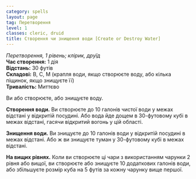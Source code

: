 ```yaml
---
category: spells
layout: page
tag: Перетворення
level: 1
classes: cleric, druid
title: Створення чи знищення води [Create or Destroy Water]
---
```


_Перетворення, 1 рівень; клірик, друїд_    
**Час створення:** 1 дія    
**Відстань:** 30 футів    
**Складові:** В, С, М (крапля води, якщо створюєте воду, або кілька піщинок, якщо знищуєте її)    
**Тривалість:** Миттєво    

Ви або створюєте, або знищуєте воду.    

**Створення води.** Ви створюєте до 10 галонів чистої води у межах відстані у відкритій посудині. Або вода йде дощем в 30-футовому кубі в межах відстані, гасячи відкритий вогонь у цій області.    

**Знищення води.** Ви знищуєте до 10 галонів води у відкритій посудині в межах відстані. Або ж ви знищуєте туман у 30-футовому кубі в межах відстані.  

**На вищих рівнях.** Коли ви створюєте ці чари з використанням чарунки 2 рівня або вищої, ви створюєте або знищуєте 10 додаткових галонів води, або збільшуєте розмір куба на 5 футів за кожну чарунку вище першої. 
